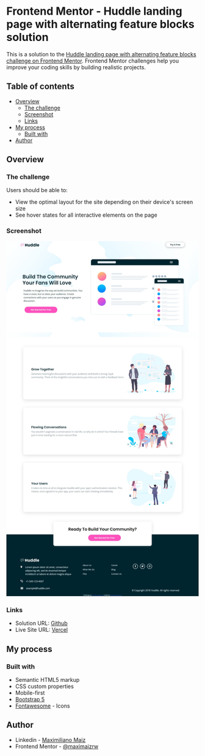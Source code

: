 # Frontend Mentor - Huddle landing page with alternating feature blocks solution

This is a solution to the [Huddle landing page with alternating feature blocks challenge on Frontend Mentor](https://www.frontendmentor.io/challenges/huddle-landing-page-with-alternating-feature-blocks-5ca5f5981e82137ec91a5100). Frontend Mentor challenges help you improve your coding skills by building realistic projects. 

## Table of contents

- [Overview](#overview)
  - [The challenge](#the-challenge)
  - [Screenshot](#screenshot)
  - [Links](#links)
- [My process](#my-process)
  - [Built with](#built-with)
- [Author](#author)

## Overview

### The challenge

Users should be able to:

- View the optimal layout for the site depending on their device's screen size
- See hover states for all interactive elements on the page

### Screenshot

![](./screenshot.jpeg)

### Links

- Solution URL: [Github](https://github.com/maximaizrw/01-huddle-landing-page)
- Live Site URL: [Vercel](https://01-huddle-landing-page-one.vercel.app/)

## My process

### Built with

- Semantic HTML5 markup
- CSS custom properties
- Mobile-first 
- [Bootstrap 5](https://getbootstrap.com/) 
- [Fontawesome](https://fontawesome.com/) - Icons


## Author

- Linkedin - [Maximiliano Maiz](https://www.linkedin.com/in/maximilianomaiz/)
- Frontend Mentor - [@maximaizrw](https://www.frontendmentor.io/profile/maximaizrw)
